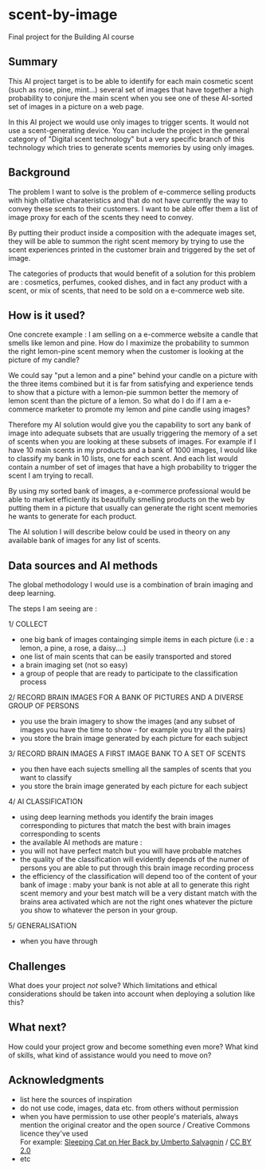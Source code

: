 # scent-by-image
Final project for the Building AI course

## Summary

This AI project target is to be able to identify for each main cosmetic scent (such as rose, pine, mint...) several set of images that have together a high probability to conjure the main scent when you see one of these AI-sorted set of images in a picture on a web page.

In this AI project we would use only images to trigger scents. It would not use a scent-generating device. You can include the project in the general category of "Digital scent technology" but a very specific branch of this technology which tries to generate scents memories by using only images.


## Background

The problem I want to solve is the problem of e-commerce selling products with high olfative charateristics and that do not have currently the way to convey these scents to their customers. I want to be able offer them a list of image proxy for each of the scents they need to convey.

By putting their product inside a composition with the adequate images set, they will be able to summon the right scent memory by trying to use the scent experiences printed in the customer brain and triggered by the set of image.

The categories of products that would benefit of a solution for this problem are : cosmetics, perfumes, cooked dishes, and in fact any product with a scent, or mix of scents, that need to be sold on a e-commerce web site.


## How is it used?

One concrete example : I am selling on a e-commerce website a candle that smells like lemon and pine. How do I maximize the probability to summon the right lemon-pine scent memory when the customer is looking at the picture of my candle?

We could say "put a lemon and a pine" behind your candle on a picture with the three items combined but it is far from satisfying and experience tends to show that a picture with a lemon-pie summon better the memory of lemon scent than the picture of a lemon. So what do I do if I am a e-commerce marketer to promote my lemon and pine candle using images?

Therefore my AI solution would give you the capability to sort any bank of image into adequate subsets that are usually triggering the memory of a set of scents when you are looking at these subsets of images. For example if I have 10 main scents in my products and a bank of 1000 images, I would like to classify my bank in 10 lists, one for each scent. And each list would contain a number of set of images that have a high probability to trigger the scent I am trying to recall.

By using my sorted bank of images, a e-commerce professional would be able to market efficiently its beautifully smelling products on the web by putting them in a picture that usually can generate the right scent memories he wants to generate for each product.

The AI solution I will describe below could be used in theory on any available bank of images for any list of scents.


## Data sources and AI methods

The global methodology I would use is a combination of brain imaging and deep learning.

The steps I am seeing are :

1/ COLLECT
 - one big bank of images containging simple items in each picture (i.e : a lemon, a pine, a rose, a daisy....)
 - one list of main scents that can be easily transported and stored
 - a brain imaging set (not so easy)
 - a group of people that are ready to participate to the classification process

2/ RECORD BRAIN IMAGES FOR A BANK OF PICTURES AND A DIVERSE GROUP OF PERSONS

- you use the brain imagery to show the images (and any subset of images you have the time to show - for example you try all the pairs)
- you store the brain image generated by each picture for each subject

3/ RECORD BRAIN IMAGES A FIRST IMAGE BANK TO A SET OF SCENTS
- you then have each sujects smelling all the samples of scents that you want to classify
- you store the brain image generated by each picture for each subject

4/ AI CLASSIFICATION
- using deep learning methods you identify the brain images corresponding to pictures that match the best with brain images corresponding to scents
- the available AI methods are mature : 
- you will not have perfect match but you will have probable matches
- the quality of the classification will evidently depends of the numer of persons you are able to put through this brain image recording process
- the efficiency of the classification will depend too of the content of your bank of image : maby your bank is not able at all to generate this right scent memory and your best match will be a very distant match with the brains area activated which are not the right ones whatever the picture you show to whatever the person in your group.

5/ GENERALISATION
- when you have through

## Challenges

What does your project _not_ solve? Which limitations and ethical considerations should be taken into account when deploying a solution like this?

## What next?

How could your project grow and become something even more? What kind of skills, what kind of assistance would you  need to move on? 


## Acknowledgments

* list here the sources of inspiration 
* do not use code, images, data etc. from others without permission
* when you have permission to use other people's materials, always mention the original creator and the open source / Creative Commons licence they've used
  <br>For example: [Sleeping Cat on Her Back by Umberto Salvagnin](https://commons.wikimedia.org/wiki/File:Sleeping_cat_on_her_back.jpg#filelinks) / [CC BY 2.0](https://creativecommons.org/licenses/by/2.0)
* etc

